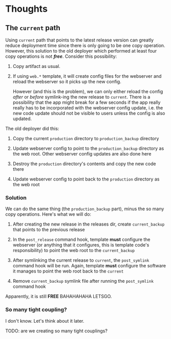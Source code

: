 # Thoughts

## The `current` path

Using `current` path that points to the latest release version can greatly reduce deployment time since there is only going to be one copy operation. However, this solution to the old deployer which performed at least four copy operations is not _**free**_. Consider this possibility:

1. Copy artifact as usual.

2. If using `web.*` template, it will create config files for the webserver and reload the webserver so it picks up the new config.

   However (and this is the problem), we can only either reload the config _after_ or _before_ symlink-ing the new release to `current`. There is a possibility that the app might break for a few seconds if the app really really has to be incorporated with the webserver config update, i.e. the new code update should not be visible to users unless the config is also updated.

The old deployer did this:

1. Copy the current `production` directory to `production_backup` directory

2. Update webserver config to point to the `production_backup` directory as the web root. Other webserver config updates are also done here

3. Destroy the `production` directory's contents and copy the new code there

4. Update webserver config to point back to the `production` directory as the web root

### Solution

We can do the same thing (the `production_backup` part), minus the so many copy operations. Here's what we will do:

1. After creating the new release in the releases dir, create `current_backup` that points to the previous release

2. In the `post_release` command hook, template **must** configure the webserver (or anything that it configures, this is template code's responsibility) to point the web root to the `current_backup`

3. After symlinking the current release to `current`, the `post_symlink` command hook will be run. Again, template **must** configure the software it manages to point the web root back to the `current`

4. Remove `current_backup` symlink file after running the `post_symlink` command hook

Apparently, it is still **FREE** BAHAHAHAHA LETSGO.

### So many tight coupling?

I don't know. Let's think about it later.

TODO: are we creating so many tight couplings?
